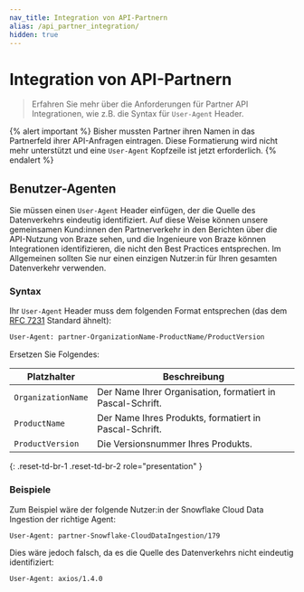 ```yaml
---
nav_title: Integration von API-Partnern
alias: /api_partner_integration/
hidden: true
---
```


# Integration von API-Partnern

> Erfahren Sie mehr über die Anforderungen für Partner API Integrationen, wie z.B. die Syntax für `User-Agent` Header.

{% alert important %}
Bisher mussten Partner ihren Namen in das Partnerfeld ihrer API-Anfragen eintragen. Diese Formatierung wird nicht mehr unterstützt und eine `User-Agent` Kopfzeile ist jetzt erforderlich.
{% endalert %}

## Benutzer-Agenten

Sie müssen einen `User-Agent` Header einfügen, der die Quelle des Datenverkehrs eindeutig identifiziert. Auf diese Weise können unsere gemeinsamen Kund:innen den Partnerverkehr in den Berichten über die API-Nutzung von Braze sehen, und die Ingenieure von Braze können Integrationen identifizieren, die nicht den Best Practices entsprechen. Im Allgemeinen sollten Sie nur einen einzigen Nutzer:in für Ihren gesamten Datenverkehr verwenden.

### Syntax

Ihr `User-Agent` Header muss dem folgenden Format entsprechen (das dem [RFC 7231](https://datatracker.ietf.org/doc/html/rfc7231#page-46) Standard ähnelt):

```bash
User-Agent: partner-OrganizationName-ProductName/ProductVersion
```

Ersetzen Sie Folgendes:

| Platzhalter | Beschreibung |
|-------------|-------------|
| `OrganizationName` | Der Name Ihrer Organisation, formatiert in Pascal-Schrift. |
| `ProductName` | Der Name Ihres Produkts, formatiert in Pascal-Schrift. |
| `ProductVersion` | Die Versionsnummer Ihres Produkts. |
{: .reset-td-br-1 .reset-td-br-2 role="presentation" }

### Beispiele

Zum Beispiel wäre der folgende Nutzer:in der Snowflake Cloud Data Ingestion der richtige Agent:

```bash
User-Agent: partner-Snowflake-CloudDataIngestion/179
```

Dies wäre jedoch falsch, da es die Quelle des Datenverkehrs nicht eindeutig identifiziert:

```bash
User-Agent: axios/1.4.0
``` 
